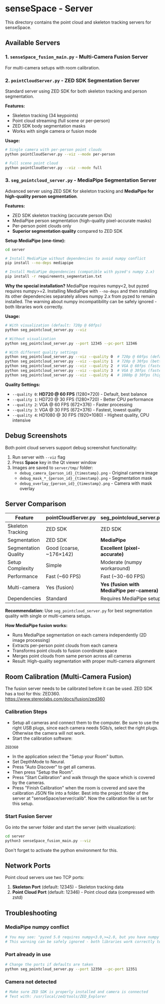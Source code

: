# senseSpace - Server

This directory contains the point cloud and skeleton tracking servers for senseSpace.

## Available Servers

### 1. `senseSpace_fusion_main.py` - Multi-Camera Fusion Server
For multi-camera setups with room calibration.

### 2. `pointCloudServer.py` - ZED SDK Segmentation Server
Standard server using ZED SDK for both skeleton tracking and person segmentation.

**Features:**
- Skeleton tracking (34 keypoints)
- Point cloud streaming (full scene or per-person)
- ZED SDK body segmentation masks
- Works with single camera or fusion mode

**Usage:**
```bash
# Single camera with per-person point clouds
python pointCloudServer.py --viz --mode per-person

# Full scene point cloud
python pointCloudServer.py --viz --mode full
```

### 3. `seg_pointcloud_server.py` - MediaPipe Segmentation Server
Advanced server using ZED SDK for skeleton tracking and **MediaPipe for high-quality person segmentation**.

**Features:**
- ZED SDK skeleton tracking (accurate person IDs)
- MediaPipe person segmentation (high-quality pixel-accurate masks)
- Per-person point clouds only
- **Superior segmentation quality** compared to ZED SDK

**Setup MediaPipe (one-time):**
```bash
cd server

# Install MediaPipe without dependencies to avoid numpy conflict
pip install --no-deps mediapipe

# Install MediaPipe dependencies (compatible with pyzed's numpy 2.x)
pip install -r requirements_segmentation.txt
```

**Why the special installation?**
MediaPipe requires numpy<2, but pyzed requires numpy>=2. Installing MediaPipe with `--no-deps` and then installing its other dependencies separately allows numpy 2.x from pyzed to remain installed. The warning about numpy incompatibility can be safely ignored - both libraries work correctly.

**Usage:**
```bash
# With visualization (default: 720p @ 60fps)
python seg_pointcloud_server.py --viz

# Without visualization
python seg_pointcloud_server.py --port 12345 --pc-port 12346

# With different quality settings
python seg_pointcloud_server.py --viz --quality 0  # 720p @ 60fps (default, best balance)
python seg_pointcloud_server.py --viz --quality 1  # 720p @ 30fps (better performance)
python seg_pointcloud_server.py --viz --quality 2  # VGA @ 60fps (faster, lower quality)
python seg_pointcloud_server.py --viz --quality 3  # VGA @ 30fps (fastest)
python seg_pointcloud_server.py --viz --quality 4  # 1080p @ 30fps (highest quality, slower)
```

**Quality Settings:**
- `--quality 0`: **HD720 @ 60 FPS** (1280×720) - Default, best balance
- `--quality 1`: HD720 @ 30 FPS (1280×720) - Better CPU performance
- `--quality 2`: VGA @ 60 FPS (672×376) - Faster processing
- `--quality 3`: VGA @ 30 FPS (672×376) - Fastest, lowest quality
- `--quality 4`: HD1080 @ 30 FPS (1920×1080) - Highest quality, CPU intensive

## Debug Screenshots

Both point cloud servers support debug screenshot functionality:

1. Run server with `--viz` flag
2. Press **Space** key in the Qt viewer window
3. Images are saved to `server/tmp/` folder:
   - `debug_camera_{person_id}_{timestamp}.png` - Original camera image
   - `debug_mask_*_{person_id}_{timestamp}.png` - Segmentation mask
   - `debug_overlay_{person_id}_{timestamp}.png` - Camera with mask overlay

## Server Comparison

| Feature | pointCloudServer.py | seg_pointcloud_server.py |
|---------|---------------------|--------------------------|
| Skeleton Tracking | ZED SDK | ZED SDK |
| Segmentation | ZED SDK | **MediaPipe** |
| Segmentation Quality | Good (coarse, ~176×142) | **Excellent (pixel-accurate)** |
| Setup Complexity | Simple | Moderate (numpy workaround) |
| Performance | Fast (~60 FPS) | Fast (~30-60 FPS) |
| Multi-camera | Yes (fusion) | **Yes (fusion with MediaPipe per-camera)** |
| Dependencies | Standard | Requires MediaPipe setup |

**Recommendation:** Use `seg_pointcloud_server.py` for best segmentation quality with single or multi-camera setups.

**How MediaPipe fusion works:**
- Runs MediaPipe segmentation on each camera independently (2D image processing)
- Extracts per-person point clouds from each camera
- Transforms point clouds to fusion coordinate space
- Merges point clouds from same person across all cameras
- Result: High-quality segmentation with proper multi-camera alignment

## Room Calibration (Multi-Camera Fusion)

The fusion server needs to be calibrated before it can be used. ZED SDK has a tool for this: ZED360.
https://www.stereolabs.com/docs/fusion/zed360

### Calibration Steps
- Setup all cameras and connect them to the computer. Be sure to use the right USB plugs, since each camera needs 5Gb/s, select the right plugs. Otherwise the camera will not work.
- Start the calibration software:
```bash
ZED360 
```
- In the application select the "Setup your Room" button.
- Set DepthMode to Neural.
- Press "Auto Discover" to get all cameras.
- Then press "Setup the Room".
- Press "Start Calibration" and walk through the space which is covered by the cameras.
- Press "Finish Calibration" when the room is covered and save the calibration JSON file into a folder. Best into the project folder of the server at "senseSpace/server/calib". Now the calibration file is set for this setup.

### Start Fusion Server
Go into the server folder and start the server (with visualization):
```bash
cd server
python3 senseSpace_fusion_main.py --viz
```
Don't forget to activate the python environment for this.

## Network Ports

Point cloud servers use two TCP ports:

1. **Skeleton Port** (default: 12345) - Skeleton tracking data
2. **Point Cloud Port** (default: 12346) - Point cloud data (compressed with zstd)

## Troubleshooting

### MediaPipe numpy conflict
```bash
# You may see: "pyzed 5.0 requires numpy<3.0,>=2.0, but you have numpy 1.26.4"
# This warning can be safely ignored - both libraries work correctly together.
```

### Port already in use
```bash
# Change the ports if defaults are taken
python seg_pointcloud_server.py --port 12350 --pc-port 12351
```

### Camera not detected
```bash
# Make sure ZED SDK is properly installed and camera is connected
# Test with: /usr/local/zed/tools/ZED_Explorer
```